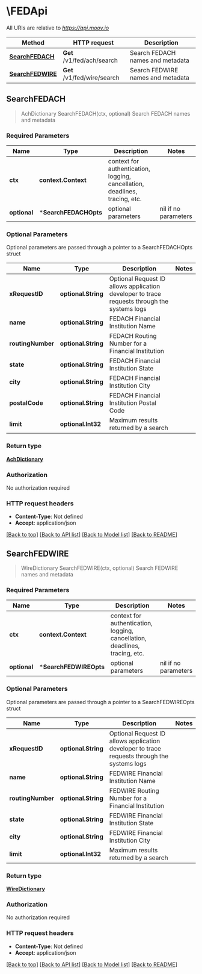 # \FEDApi

All URIs are relative to *https://api.moov.io*

Method | HTTP request | Description
------------- | ------------- | -------------
[**SearchFEDACH**](FEDApi.md#SearchFEDACH) | **Get** /v1/fed/ach/search | Search FEDACH names and metadata
[**SearchFEDWIRE**](FEDApi.md#SearchFEDWIRE) | **Get** /v1/fed/wire/search | Search FEDWIRE names and metadata



## SearchFEDACH

> AchDictionary SearchFEDACH(ctx, optional)
Search FEDACH names and metadata

### Required Parameters


Name | Type | Description  | Notes
------------- | ------------- | ------------- | -------------
**ctx** | **context.Context** | context for authentication, logging, cancellation, deadlines, tracing, etc.
 **optional** | ***SearchFEDACHOpts** | optional parameters | nil if no parameters

### Optional Parameters

Optional parameters are passed through a pointer to a SearchFEDACHOpts struct


Name | Type | Description  | Notes
------------- | ------------- | ------------- | -------------
 **xRequestID** | **optional.String**| Optional Request ID allows application developer to trace requests through the systems logs | 
 **name** | **optional.String**| FEDACH Financial Institution Name | 
 **routingNumber** | **optional.String**| FEDACH Routing Number for a Financial Institution | 
 **state** | **optional.String**| FEDACH Financial Institution State | 
 **city** | **optional.String**| FEDACH Financial Institution City | 
 **postalCode** | **optional.String**| FEDACH Financial Institution Postal Code | 
 **limit** | **optional.Int32**| Maximum results returned by a search | 

### Return type

[**AchDictionary**](ACHDictionary.md)

### Authorization

No authorization required

### HTTP request headers

- **Content-Type**: Not defined
- **Accept**: application/json

[[Back to top]](#) [[Back to API list]](../README.md#documentation-for-api-endpoints)
[[Back to Model list]](../README.md#documentation-for-models)
[[Back to README]](../README.md)


## SearchFEDWIRE

> WireDictionary SearchFEDWIRE(ctx, optional)
Search FEDWIRE names and metadata

### Required Parameters


Name | Type | Description  | Notes
------------- | ------------- | ------------- | -------------
**ctx** | **context.Context** | context for authentication, logging, cancellation, deadlines, tracing, etc.
 **optional** | ***SearchFEDWIREOpts** | optional parameters | nil if no parameters

### Optional Parameters

Optional parameters are passed through a pointer to a SearchFEDWIREOpts struct


Name | Type | Description  | Notes
------------- | ------------- | ------------- | -------------
 **xRequestID** | **optional.String**| Optional Request ID allows application developer to trace requests through the systems logs | 
 **name** | **optional.String**| FEDWIRE Financial Institution Name | 
 **routingNumber** | **optional.String**| FEDWIRE Routing Number for a Financial Institution | 
 **state** | **optional.String**| FEDWIRE Financial Institution State | 
 **city** | **optional.String**| FEDWIRE Financial Institution City | 
 **limit** | **optional.Int32**| Maximum results returned by a search | 

### Return type

[**WireDictionary**](WIREDictionary.md)

### Authorization

No authorization required

### HTTP request headers

- **Content-Type**: Not defined
- **Accept**: application/json

[[Back to top]](#) [[Back to API list]](../README.md#documentation-for-api-endpoints)
[[Back to Model list]](../README.md#documentation-for-models)
[[Back to README]](../README.md)

